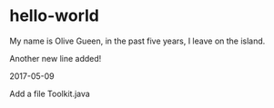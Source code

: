 # hello-world

My name is Olive Gueen, in the past five years, I leave on the island.

Another new line added!

2017-05-09

Add a file Toolkit.java
